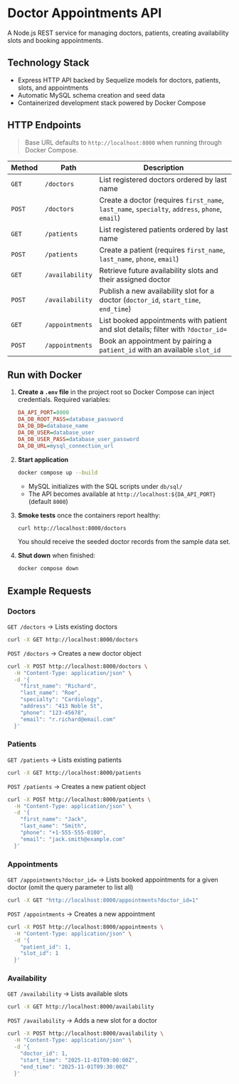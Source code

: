 # Doctor Appointments API

A Node.js REST service for managing doctors, patients, creating availability slots and booking appointments.

## Technology Stack

- Express HTTP API backed by Sequelize models for doctors, patients, slots, and appointments
- Automatic MySQL schema creation and seed data
- Containerized development stack powered by Docker Compose

## HTTP Endpoints

> Base URL defaults to `http://localhost:8000` when running through Docker Compose.

| Method | Path            | Description                                                                                    |
| ------ | --------------- | ---------------------------------------------------------------------------------------------- |
| `GET`  | `/doctors`      | List registered doctors ordered by last name                                                   |
| `POST` | `/doctors`      | Create a doctor (requires `first_name`, `last_name`, `specialty`, `address`, `phone`, `email`) |
| `GET`  | `/patients`     | List registered patients ordered by last name                                                  |
| `POST` | `/patients`     | Create a patient (requires `first_name`, `last_name`, `phone`, `email`)                        |
| `GET`  | `/availability` | Retrieve future availability slots and their assigned doctor                                   |
| `POST` | `/availability` | Publish a new availability slot for a doctor (`doctor_id`, `start_time`, `end_time`)           |
| `GET`  | `/appointments` | List booked appointments with patient and slot details; filter with `?doctor_id=`              |
| `POST` | `/appointments` | Book an appointment by pairing a `patient_id` with an available `slot_id`                      |

## Run with Docker

1. **Create a `.env` file** in the project root so Docker Compose can inject credentials. Required variables:

   ```ini
   DA_API_PORT=8000
   DA_DB_ROOT_PASS=database_password
   DA_DB_DB=database_name
   DA_DB_USER=database_user
   DA_DB_USER_PASS=database_user_password
   DA_DB_URL=mysql_connection_url
   ```

2. **Start application**

   ```bash
   docker compose up --build
   ```

   - MySQL initializes with the SQL scripts under `db/sql/`
   - The API becomes available at `http://localhost:${DA_API_PORT}` (default `8000`)

3. **Smoke tests** once the containers report healthy:

   ```bash
   curl http://localhost:8000/doctors
   ```

   You should receive the seeded doctor records from the sample data set.

4. **Shut down** when finished:

   ```bash
   docker compose down
   ```

## Example Requests

### Doctors

`GET /doctors` &rarr; Lists existing doctors

```bash
curl -X GET http://localhost:8000/doctors
```

`POST /doctors` &rarr; Creates a new doctor object

```bash
curl -X POST http://localhost:8000/doctors \
  -H "Content-Type: application/json" \
  -d '{
    "first_name": "Richard",
    "last_name": "Roe",
    "specialty": "Cardiology",
    "address": "413 Noble St",
    "phone": "123-45678",
    "email": "r.richard@email.com"
  }'
```

### Patients

`GET /patients` &rarr; Lists existing patients

```bash
curl -X GET http://localhost:8000/patients
```

`POST /patients` &rarr; Creates a new patient object

```bash
curl -X POST http://localhost:8000/patients \
  -H "Content-Type: application/json" \
  -d '{
    "first_name": "Jack",
    "last_name": "Smith",
    "phone": "+1-555-555-0100",
    "email": "jack.smith@example.com"
  }'
```

### Appointments

`GET /appointments?doctor_id=` &rarr; Lists booked appointments for a given doctor (omit the query parameter to list all)

```bash
curl -X GET "http://localhost:8000/appointments?doctor_id=1"
```

`POST /appointments` &rarr; Creates a new appointment

```bash
curl -X POST http://localhost:8000/appointments \
  -H "Content-Type: application/json" \
  -d '{
    "patient_id": 1,
    "slot_id": 1
  }'
```

### Availability

`GET /availability` &rarr; Lists available slots

```bash
curl -X GET http://localhost:8000/availability
```

`POST /availability` &rarr; Adds a new slot for a doctor

```bash
curl -X POST http://localhost:8000/availability \
  -H "Content-Type: application/json" \
  -d '{
    "doctor_id": 1,
    "start_time": "2025-11-01T09:00:00Z",
    "end_time": "2025-11-01T09:30:00Z"
  }'
```
